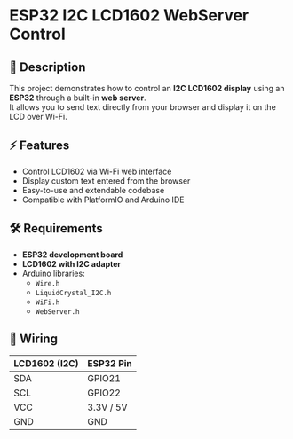 # ESP32 I2C LCD1602 WebServer Control

## 📖 Description
This project demonstrates how to control an **I2C LCD1602 display** using an **ESP32** through a built-in **web server**.  
It allows you to send text directly from your browser and display it on the LCD over Wi-Fi.

## ⚡ Features
- Control LCD1602 via Wi-Fi web interface  
- Display custom text entered from the browser  
- Easy-to-use and extendable codebase  
- Compatible with PlatformIO and Arduino IDE  

## 🛠️ Requirements
- **ESP32 development board**  
- **LCD1602 with I2C adapter**  
- Arduino libraries:
  - `Wire.h`  
  - `LiquidCrystal_I2C.h`  
  - `WiFi.h`  
  - `WebServer.h`  

## 🔌 Wiring
| LCD1602 (I2C) | ESP32 Pin |
|---------------|-----------|
| SDA           | GPIO21    |
| SCL           | GPIO22    |
| VCC           | 3.3V / 5V |
| GND           | GND       |

